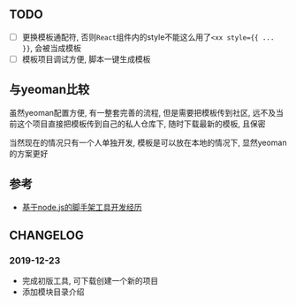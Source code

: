 ## TODO

- [ ] 更换模板通配符, 否则`React`组件内的style不能这么用了`<xx style={{ ... }}`, 会被当成模板
- [ ] 模板项目调试方便, 脚本一键生成模板

## 与yeoman比较

虽然yeoman配置方便, 有一整套完善的流程, 但是需要把模板传到社区, 远不及当前这个项目直接把模板传到自己的私人仓库下, 随时下载最新的模板, 且保密

当然现在的情况只有一个人单独开发, 模板是可以放在本地的情况下, 显然yeoman的方案更好

## 参考

+ [基于node.js的脚手架工具开发经历](https://juejin.im/post/5a31d210f265da431a43330e#heading-0)

## CHANGELOG

### 2019-12-23

- 完成初版工具, 可下载创建一个新的项目
- 添加模块目录介绍